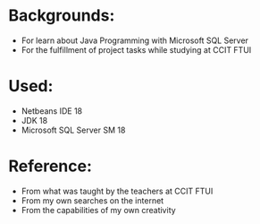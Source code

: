 # Backgrounds:
- For learn about Java Programming with Microsoft SQL Server
- For the fulfillment of project tasks while studying at CCIT FTUI

# Used:
- Netbeans IDE 18
- JDK 18
- Microsoft SQL Server SM 18

# Reference:
- From what was taught by the teachers at CCIT FTUI
- From my own searches on the internet
- From the capabilities of my own creativity
